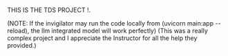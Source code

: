 THIS IS THE TDS PROJECT !.

(NOTE: If the invigilator may run the code locally from (uvicorn main:app --reload), the llm integrated model will work perfectly)
(This was a really complex project and I appreciate the Instructor for all the help they provided.)
